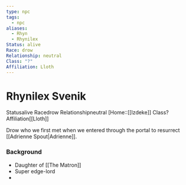 ```yaml
---
type: npc
tags:
  - npc
aliases:
  - Rhyn
  - Rhynilex
Status: alive
Race: drow
Relationship: neutral
Class: "?"
Affiliation: Lloth
---
```


# Rhynilex Svenik
<span class="dataview inline-field"><span class="inline-field-key">Status</span><span class="inline-field-value">alive</span></span>
<span class="dataview inline-field"><span class="inline-field-key">Race</span><span class="inline-field-value">drow</span></span>
<span class="dataview inline-field"><span class="inline-field-key">Relationship</span><span class="inline-field-value">neutral</span></span>
[Home::[[Izdeke]]
<span class="dataview inline-field"><span class="inline-field-key">Class</span><span class="inline-field-value">?</span></span>
<span class="dataview inline-field"><span class="inline-field-key">Affiliation</span><span class="inline-field-value">[[Lloth]]</span></span>

Drow who we first met when we entered through the portal to resurrect [[Adrienne Spout|Adrienne]].

### Background
- Daughter of [[The Matron]]
- Super edge-lord
- 
